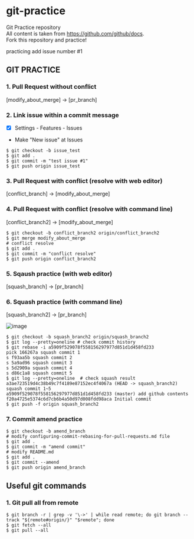 # git-practice
Git Practice repository  
All content is taken from https://github.com/github/docs.  
Fork this repository and practice!  

practicing
add issue number #1

## GIT PRACTICE
### 1. Pull Request without conflict  
[modify_about_merge] -> [pr_branch]  

### 2. Link issue within a commit message 
- [X] Settings - Features - Issues
- Make "New issue" at Issues
```
$ git checkout -b issue_test
$ git add .
$ git commit -m "test issue #1"
$ git push origin issue_test
```

### 3. Pull Request with conflict (resolve with web editor)  
[conflict_branch] -> [modify_about_merge]  

### 4. Pull Request with conflict (resolve with command line)  
[conflict_branch2] -> [modify_about_merge]  
```
$ git checkout -b conflict_branch2 origin/conflict_branch2
$ git merge modify_about_merge
# conflict resolve
$ git add .
$ git commit -m "conflict resolve"
$ git push origin conflict_branch2
```

### 5. Sqaush practice (with web editor)  
[squash_branch] -> [pr_branch]  

### 6. Squash practice (with command line)  
[squash_branch2] -> [pr_branch]  

![image](https://user-images.githubusercontent.com/10149398/128968477-0f2bdc45-b879-43ee-ac28-2f07f4797fb0.png)
```
$ git checkout -b squash_branch2 origin/squash_branch2
$ git log --pretty=oneline # check commit history
$ git rebase -i a5909f529078f558156297977d851d1d458fd233
pick 166267a squash commit 1
s f93aa5b squash commit 2
s 5a9ad96 squash commit 3
s 5d2909a squash commit 4
s d86c1a8 squash commit 5
$ git log --pretty=oneline  # check squash result
a3ae723519d4c38b49c7f4189e87152ec4f4067a (HEAD -> squash_branch2) squash commit 1~5
a5909f529078f558156297977d851d1d458fd233 (master) add github contents
f20a4725e5374c6d7cb6b4a50d97d008fdd98aca Initial commit
$ git push -f origin squash_branch2
```

### 7. Commit amend practice
```
$ git checkout -b amend_branch
# modify configuring-commit-rebasing-for-pull-requests.md file
$ git add .
$ git commit -m "amend commit"
# modify README.md
$ git add .
$ git commit --amend
$ git push origin amend_branch
```

## Useful git commands  
### 1. Git pull all from remote  
```
$ git branch -r | grep -v '\->' | while read remote; do git branch --track "${remote#origin/}" "$remote"; done
$ git fetch --all
$ git pull --all
```
